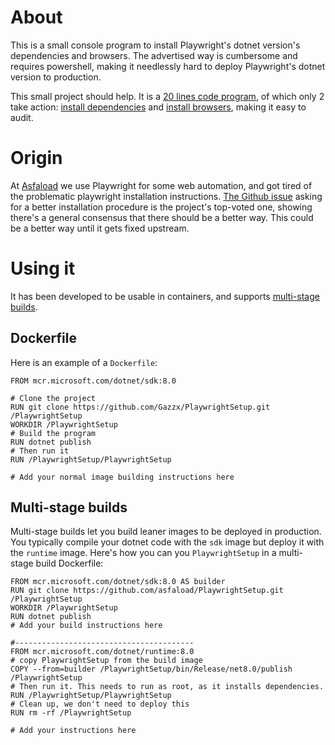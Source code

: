 # About

This is a small console program to install Playwright's dotnet version's dependencies and browsers.
The advertised way is cumbersome and requires powershell, making it needlessly hard to deploy Playwright's dotnet version to production.

This small project should help. It is a [20 lines code program](https://github.com/Gazzx/PlaywrightSetup/blob/master/Program.fs),
of which only 2 take action: [install dependencies](https://github.com/Gazzx/PlaywrightSetup/blob/master/Program.fs#L5) and [install browsers](https://github.com/Gazzx/PlaywrightSetup/blob/master/Program.fs#L12), making it easy to audit.

# Origin
At [Asfaload](https://www.asfaload.com) we use Playwright for some web automation, and got tired of the problematic playwright installation instructions.
[The Github issue](https://github.com/microsoft/playwright-dotnet/issues/2286) asking for a better installation procedure is the project's top-voted one, showing there's a general consensus that there should be a better way. This could be a better way until it gets fixed upstream.

# Using it

It has been developed to be usable in containers, and supports [multi-stage builds](https://docs.docker.com/build/building/multi-stage/).

## Dockerfile
Here is an example of a `Dockerfile`:

```
FROM mcr.microsoft.com/dotnet/sdk:8.0

# Clone the project
RUN git clone https://github.com/Gazzx/PlaywrightSetup.git /PlaywrightSetup
WORKDIR /PlaywrightSetup
# Build the program
RUN dotnet publish
# Then run it
RUN /PlaywrightSetup/PlaywrightSetup

# Add your normal image building instructions here

```

## Multi-stage builds
Multi-stage builds let you build leaner images to be deployed in production.
You typically compile your dotnet code with the `sdk` image but deploy it with the `runtime` image.
Here's how you can you `PlaywrightSetup` in a multi-stage build Dockerfile:

```
FROM mcr.microsoft.com/dotnet/sdk:8.0 AS builder
RUN git clone https://github.com/asfaload/PlaywrightSetup.git /PlaywrightSetup
WORKDIR /PlaywrightSetup
RUN dotnet publish
# Add your build instructions here

#----------------------------------------
FROM mcr.microsoft.com/dotnet/runtime:8.0
# copy PlaywrightSetup from the build image
COPY --from=builder /PlaywrightSetup/bin/Release/net8.0/publish /PlaywrightSetup
# Then run it. This needs to run as root, as it installs dependencies.
RUN /PlaywrightSetup/PlaywrightSetup
# Clean up, we don't need to deploy this
RUN rm -rf /PlaywrightSetup

# Add your instructions here
```
